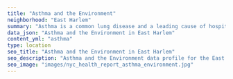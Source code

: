 ```yaml
---
title: "Asthma and the Environment"
neighborhood: "East Harlem"
summary: "Asthma is a common lung disease and a leading cause of hospitalizations for children under 15 years old. This report provides a summary of asthma indicators by neighborhood. It also describes housing and neighborhood characteristics that can make asthma worse."
data_json: "Asthma and the Environment in East Harlem"
content_yml: "asthma"
type: location
seo_title: "Asthma and the Environment in East Harlem"
seo_description: "Asthma and the Environment data profile for the East Harlem neighborhood of NYC."
seo_image: "images/nyc_health_report_asthma_environment.jpg"
---
```

